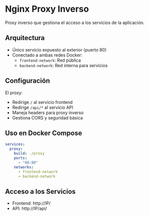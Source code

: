 # Nginx Proxy Inverso

Proxy inverso que gestiona el acceso a los servicios de la aplicación.

## Arquitectura

- Único servicio expuesto al exterior (puerto 80)
- Conectado a ambas redes Docker:
  - `frontend-network`: Red pública
  - `backend-network`: Red interna para servicios

## Configuración

El proxy:
- Redirige `/` al servicio frontend
- Redirige `/api/*` al servicio API
- Maneja headers para proxy inverso
- Gestiona CORS y seguridad básica

## Uso en Docker Compose

```yaml
services:
  proxy:
    build: ./proxy
    ports:
      - "80:80"
    networks:
      - frontend-network
      - backend-network
```

## Acceso a los Servicios

- Frontend: http://IP/
- API: http://IP/api/
